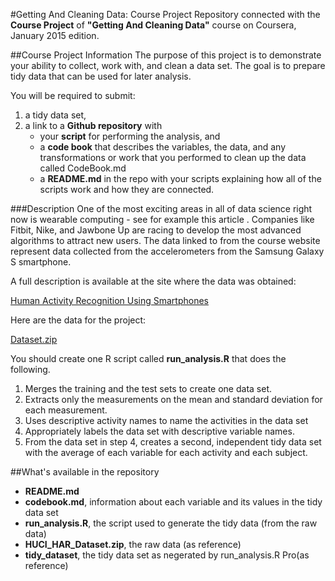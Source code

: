 #Getting And Cleaning Data: Course Project
Repository connected with the __Course Project__ of __"Getting And Cleaning Data"__ course on Coursera, January 2015 edition.

##Course Project Information
The purpose of this project is to demonstrate your ability to collect, work with, and clean a data set. The goal is to prepare tidy data that can be used for later analysis. 

You will be required to submit:

1. a tidy data set, 
2. a link to a __Github repository__ with 
	* your __script__ for performing the analysis, and
	* a __code book__ that describes the variables, the data, and any transformations or work that you performed to clean up the data called CodeBook.md
	* a __README.md__ in the repo with your scripts explaining how all of the scripts work and how they are connected.

###Description
One of the most exciting areas in all of data science right now is wearable computing - see for example this article . Companies like Fitbit, Nike, and Jawbone Up are racing to develop the most advanced algorithms to attract new users. The data linked to from the course website represent data collected from the accelerometers from the Samsung Galaxy S smartphone. 

A full description is available at the site where the data was obtained: 

[Human Activity Recognition Using Smartphones](http://archive.ics.uci.edu/ml/datasets/Human+Activity+Recognition+Using+Smartphones) 

Here are the data for the project: 

[Dataset.zip](https://d396qusza40orc.cloudfront.net/getdata%2Fprojectfiles%2FUCI%20HAR%20Dataset.zip)

You should create one R script called __run_analysis.R__ that does the following.

1. Merges the training and the test sets to create one data set.
2. Extracts only the measurements on the mean and standard deviation for each measurement. 
3. Uses descriptive activity names to name the activities in the data set
4. Appropriately labels the data set with descriptive variable names. 
5. From the data set in step 4, creates a second, independent tidy data set with the average of each variable for each activity and each subject.

##What's available in the repository
* __README.md__
* __codebook.md__, information about each variable and its values in the tidy data set
* __run_analysis.R__, the script used to generate the tidy data (from the raw data)
* __HUCI\_HAR\_Dataset.zip__, the raw data (as reference)
* __tidy\_dataset__, the tidy data set as negerated by run_analysis.R  Pro(as reference)
